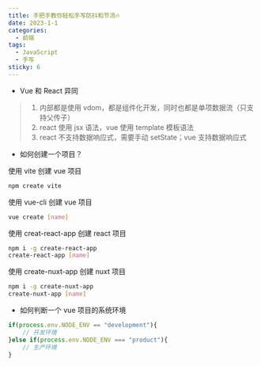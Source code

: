 ```yaml
---
title: 手把手教你轻松手写防抖和节流🔥
date: 2023-1-1
categories:
  - 前端
tags:
  - JavaScript
  - 手写
sticky: 6
---
```


* Vue 和 React 异同
>1. 内部都是使用 vdom，都是组件化开发，同时也都是单项数据流（只支持父传子）
>2. react 使用 jsx 语法，vue 使用 template 模板语法
>3. react 不支持数据响应式，需要手动 setState；vue 支持数据响应式

* 如何创建一个项目？

使用 vite 创建 vue 项目
```bash
npm create vite
```
使用 vue-cli 创建 vue 项目
```bash
vue create [name]
```
使用 creat-react-app 创建 react 项目
```bash
npm i -g create-react-app
create-react-app [name]
```
使用 create-nuxt-app 创建 nuxt 项目
```bash
npm i -g create-nuxt-app
create-nuxt-app [name]
```

* 如何判断一个 vue 项目的系统环境
```js
if(process.env.NODE_ENV == "development"){
    // 开发环境
}else if(process.env.NODE_ENV === "product"){
    // 生产环境
}
```